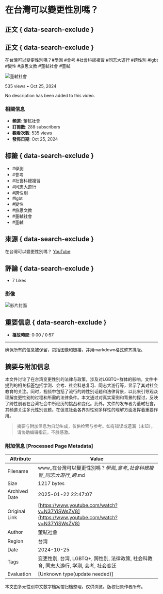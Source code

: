 # 在台灣可以變更性別嗎？

## 正文 { data-search-exclude }


## 正文 { data-search-exclude }

在台灣可以變更性別嗎？#學測 #會考 #社會科總複習 #同志大遊行 #跨性別 #lgbt #變性 #旅思文教 #董軾社會 #董軾

![董軾社會](https://yt3.ggpht.com/SS2MAs15jQ5WbeolKOw5v8vcjVgwSNZmDzpsRiQJ8pf-65K6t4ia3vsLoXSF9qZry-e29LqdJf0=s48-c-k-c0x00ffffff-no-rj)

535 views • Oct 25, 2024

No description has been added to this video.

### 相關信息

- **頻道**: 董軾社會
- **訂閱數**: 288 subscribers
- **觀看次數**: 535 views
- **發佈日期**: Oct 25, 2024

## 標籤 { data-search-exclude }
- #學測
- #會考
- #社會科總複習
- #同志大遊行
- #跨性別
- #lgbt
- #變性
- #旅思文教
- #董軾社會
- #董軾

## 來源 { data-search-exclude }
在台灣可以變更性別嗎？ [YouTube](https://www.youtube.com)

## 評論 { data-search-exclude }
- 7 Likes

### 影像
![影片封面](https://i9.ytimg.com/vi/5-_I_MQuFRs/hqdefault_custom_2.jpg?sqp=COi9l7wG-oaymwEmCKgBEF5IWvKriqkDGQgBFQAAiEIYAdgBAeIBCggYEAIYBjgBQAE=&rs=AOn4CLDSt7vryQejT7hBqpRJLeb0rnhLbw)

## 重要信息 { data-search-exclude }
- **播放時間**: 0:00 / 0:57

---

确保所有的信息被保留，包括图像和链接，并用markdown格式整齐排版。
<!-- tcd_original_link https://www.youtube.com/watch?v=N37YiSWsZV8 -->


## 摘要与附加信息

<!-- tcd_abstract -->
本文件讨论了在台湾变更性别的法律与政策，涉及对LGBTQ+群体的影响。文件中提到的相关标签包括学测、会考、社会科总复习、同志大游行等，显示了其对社会教育的关注。同时，视频中包括了流行的跨性别话题和法律背景，以此来引导观众理解变更性别的过程和所需的法律条件。本文通过对真实案例和背景的探讨，反映了跨性别者在台湾社会中所经历的挑战和变化。此外，文件的发布者为董軾社會，其频道关注多元性别议题，在促进社会各界对性别多样性的理解方面发挥着重要作用。
<!-- tcd_abstract_end -->

> 摘要与附加信息为自动生成，仅供检索与参考。如有错误或遗漏（未知），请协助编辑指正，不胜感激。

### 附加信息 [Processed Page Metadata]

| Attribute       | Value                                  |
|-----------------|----------------------------------------|
| Filename        | www_在台灣可以變更性別嗎？_學測_會考_社會科總複習_同志大遊行_跨_.md                             |
| Size            | 1217 bytes                           |
| Archived Date   | 2025-01-22 22:47:07                             |
| Original Link   | [https://www.youtube.com/watch?v=N37YiSWsZV8](https://www.youtube.com/watch?v=N37YiSWsZV8)                       |
| Author          | 董軾社會                               |
| Region          | 台湾                               |
| Date            | 2024-10-25                                 |
| Tags            | 变更性别, 台湾, LGBTQ+, 跨性别, 法律政策, 社会科教育, 同志大游行, 学测, 会考, 社会变迁                                 |
| Evaluation            | [Unknown type(update needed)]                                 |
<!-- tcd_table_end -->

本文由多元性别中文数字档案馆归档整理，仅供浏览。版权归原作者所有。
